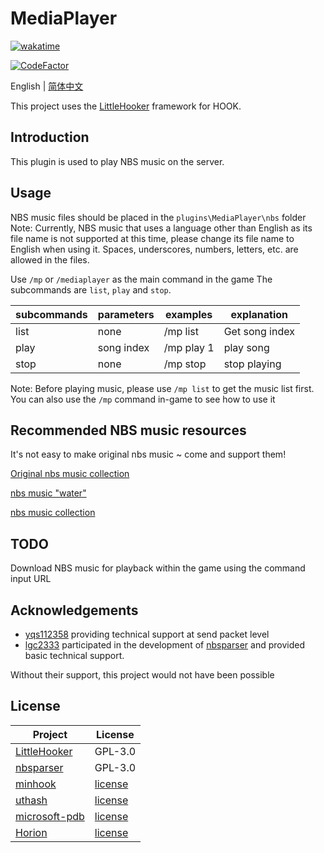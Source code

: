 # MediaPlayer

[![wakatime](https://wakatime.com/badge/user/2838d0e1-1416-4f45-bc46-cbda8f4d9e75/project/193328a5-c16a-4ad4-9ab2-f18b70349042.svg)](https://wakatime.com/badge/user/2838d0e1-1416-4f45-bc46-cbda8f4d9e75/project/193328a5-c16a-4ad4-9ab2-f18b70349042)

[![CodeFactor](https://www.codefactor.io/repository/github/willowsaucer/mediaplayer/badge)](https://www.codefactor.io/repository/github/willowsaucer/mediaplayer)

English | [简体中文](README_ZH.md)

This project uses the [LittleHooker](https://github.com/WillowSauceR/LittleHooker) framework for HOOK.

## Introduction
This plugin is used to play NBS music on the server.

## Usage
NBS music files should be placed in the ``plugins\MediaPlayer\nbs`` folder
Note: Currently, NBS music that uses a language other than English as its file name is not supported at this time, please change its file name to English when using it. Spaces, underscores, numbers, letters, etc. are allowed in the files.

Use ``/mp`` or ``/mediaplayer`` as the main command in the game
The subcommands are ``list``, ``play`` and ``stop``.

| subcommands | parameters | examples   | explanation    |
| ----------- | ---------- | ---------- | -------------- |
| list        | none       | /mp list   | Get song index |
| play        | song index | /mp play 1 | play song      |
| stop        | none       | /mp stop   | stop playing   |

Note: Before playing music, please use ``/mp list`` to get the music list first.
You can also use the ``/mp`` command in-game to see how to use it

## Recommended NBS music resources
It's not easy to make original nbs music ~ come and support them!

[Original nbs music collection](https://www.minebbs.com/resources/nbs.4773/)

[nbs music "water"](https://www.minebbs.com/resources/nbs-water.4365/)

[nbs music collection](https://github.com/nickg2/NBSsongs)

## TODO
Download NBS music for playback within the game using the command input URL

## Acknowledgements

- [yqs112358](https://github.com/yqs112358) providing technical support at send packet level
- [lgc2333](https://github.com/lgc2333) participated in the development of [nbsparser](https://github.com/WillowSauceR/nbsparser) and provided basic technical support.

Without their support, this project would not have been possible

## License

| Project                                                      | License                                                                   |
| ------------------------------------------------------------ | ------------------------------------------------------------------------- |
| [LittleHooker](https://github.com/WillowSauceR/LittleHooker) | GPL-3.0                                                                   |
| [nbsparser](https://github.com/WillowSauceR/nbsparser)       | GPL-3.0                                                                   |
| [minhook](https://github.com/TsudaKageyu/minhook)            | [license](https://github.com/TsudaKageyu/minhook/blob/master/LICENSE.txt) |
| [uthash](https://github.com/troydhanson/uthash)              | [license](https://github.com/troydhanson/uthash/blob/master/LICENSE)      |
| [microsoft-pdb](https://github.com/microsoft/microsoft-pdb)  | [license](https://github.com/microsoft/microsoft-pdb/blob/master/LICENSE) |
| [Horion](https://github.com/horionclient/Horion)             | [license](https://github.com/horionclient/Horion/blob/master/LICENSE)     |
